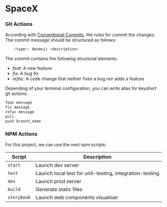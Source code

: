 # SpaceX

### Git Actions
According with [Conventional Commits](https://www.conventionalcommits.org/en/v1.0.0/), the rules for commit the changes:
The commit message should be structured as follows:
```bash
    <type>: devmoji <description>
```
The commit contains the following structural elements:
- *feat*: A new feature
- *fix*: A bug fix
- *refac*: A code change that neither fixes a bug nor adds a feature

Depending of your terminal configuration, you can write alias for keyshort git actions.
```bash
feat message
fix message
refac message
pull
push branch_name
```

### NPM Actions
For this project, we can use the next npm scripts:

|Script      |Description                                             |
|------------|--------------------------------------------------------|
|`start`     |Launch dev server                                       |
|`test`      |Launch local test for unit-testing, integration-testing |
|`dev`       |Launch prod server                                      |
|`build`     |Generate static files                                   |
|`storybook` |Launch web components visualiser                        |
